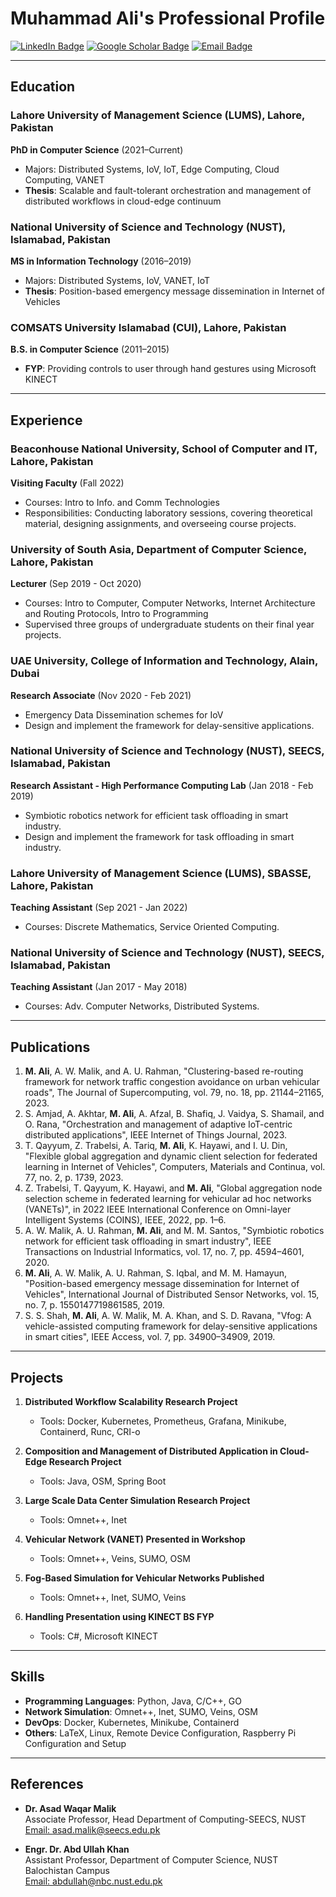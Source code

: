 # Muhammad Ali's Professional Profile

[![LinkedIn Badge](https://img.shields.io/badge/-LinkedIn-blue?style=flat-square&logo=Linkedin&logoColor=white&link=https://www.linkedin.com/in/muhammad-alijutt/)](https://www.linkedin.com/in/muhammad-alijutt/)
[![Google Scholar Badge](https://img.shields.io/badge/Google%20Scholar-4285F4?style=flat-square&logo=google-scholar&logoColor=white&link=https://scholar.google.com/citations?user=q8_mB20AAAAJ&hl=en)](https://scholar.google.com/citations?user=q8_mB20AAAAJ&hl=en)
[![Email Badge](https://img.shields.io/badge/Outlook-0078D4?style=flat-square&logo=microsoft-outlook&logoColor=white&link=mailto:malijutt@outlook.com)](mailto:malijutt@outlook.com)

---

## Education

### Lahore University of Management Science (LUMS), Lahore, Pakistan
**PhD in Computer Science** (2021–Current)  
- Majors: Distributed Systems, IoV, IoT, Edge Computing, Cloud Computing, VANET  
- **Thesis**: Scalable and fault-tolerant orchestration and management of distributed workflows in cloud-edge continuum

### National University of Science and Technology (NUST), Islamabad, Pakistan
**MS in Information Technology** (2016–2019)  
- Majors: Distributed Systems, IoV, VANET, IoT  
- **Thesis**: Position-based emergency message dissemination in Internet of Vehicles

### COMSATS University Islamabad (CUI), Lahore, Pakistan
**B.S. in Computer Science** (2011–2015)  
- **FYP**: Providing controls to user through hand gestures using Microsoft KINECT

---

## Experience

### Beaconhouse National University, School of Computer and IT, Lahore, Pakistan
**Visiting Faculty** (Fall 2022)  
- Courses: Intro to Info. and Comm Technologies  
- Responsibilities: Conducting laboratory sessions, covering theoretical material, designing assignments, and overseeing course projects.

### University of South Asia, Department of Computer Science, Lahore, Pakistan
**Lecturer** (Sep 2019 - Oct 2020)  
- Courses: Intro to Computer, Computer Networks, Internet Architecture and Routing Protocols, Intro to Programming  
- Supervised three groups of undergraduate students on their final year projects.

### UAE University, College of Information and Technology, Alain, Dubai
**Research Associate** (Nov 2020 - Feb 2021)  
- Emergency Data Dissemination schemes for IoV  
- Design and implement the framework for delay-sensitive applications.

### National University of Science and Technology (NUST), SEECS, Islamabad, Pakistan
**Research Assistant - High Performance Computing Lab** (Jan 2018 - Feb 2019)  
- Symbiotic robotics network for efficient task offloading in smart industry.  
- Design and implement the framework for task offloading in smart industry.

### Lahore University of Management Science (LUMS), SBASSE, Lahore, Pakistan
**Teaching Assistant** (Sep 2021 - Jan 2022)  
- Courses: Discrete Mathematics, Service Oriented Computing.

### National University of Science and Technology (NUST), SEECS, Islamabad, Pakistan
**Teaching Assistant** (Jan 2017 - May 2018)  
- Courses: Adv. Computer Networks, Distributed Systems.

---

## Publications

1. **M. Ali**, A. W. Malik, and A. U. Rahman, "Clustering-based re-routing framework for network traffic congestion avoidance on urban vehicular roads", The Journal of Supercomputing, vol. 79, no. 18, pp. 21144–21165, 2023.
2. S. Amjad, A. Akhtar, **M. Ali**, A. Afzal, B. Shafiq, J. Vaidya, S. Shamail, and O. Rana, "Orchestration and management of adaptive IoT-centric distributed applications", IEEE Internet of Things Journal, 2023.
3. T. Qayyum, Z. Trabelsi, A. Tariq, **M. Ali**, K. Hayawi, and I. U. Din, "Flexible global aggregation and dynamic client selection for federated learning in Internet of Vehicles", Computers, Materials and Continua, vol. 77, no. 2, p. 1739, 2023.
4. Z. Trabelsi, T. Qayyum, K. Hayawi, and **M. Ali**, "Global aggregation node selection scheme in federated learning for vehicular ad hoc networks (VANETs)", in 2022 IEEE International Conference on Omni-layer Intelligent Systems (COINS), IEEE, 2022, pp. 1–6.
5. A. W. Malik, A. U. Rahman, **M. Ali**, and M. M. Santos, "Symbiotic robotics network for efficient task offloading in smart industry", IEEE Transactions on Industrial Informatics, vol. 17, no. 7, pp. 4594–4601, 2020.
6. **M. Ali**, A. W. Malik, A. U. Rahman, S. Iqbal, and M. M. Hamayun, "Position-based emergency message dissemination for Internet of Vehicles", International Journal of Distributed Sensor Networks, vol. 15, no. 7, p. 1550147719861585, 2019.
7. S. S. Shah, **M. Ali**, A. W. Malik, M. A. Khan, and S. D. Ravana, "Vfog: A vehicle-assisted computing framework for delay-sensitive applications in smart cities", IEEE Access, vol. 7, pp. 34900–34909, 2019.

---

## Projects

1. **Distributed Workflow Scalability Research Project**  
   - Tools: Docker, Kubernetes, Prometheus, Grafana, Minikube, Containerd, Runc, CRI-o

2. **Composition and Management of Distributed Application in Cloud-Edge Research Project**  
   - Tools: Java, OSM, Spring Boot

3. **Large Scale Data Center Simulation Research Project**  
   - Tools: Omnet++, Inet

4. **Vehicular Network (VANET) Presented in Workshop**  
   - Tools: Omnet++, Veins, SUMO, OSM

5. **Fog-Based Simulation for Vehicular Networks Published**  
   - Tools: Omnet++, Inet, SUMO, Veins

6. **Handling Presentation using KINECT BS FYP**  
   - Tools: C#, Microsoft KINECT

---

## Skills

- **Programming Languages**: Python, Java, C/C++, GO
- **Network Simulation**: Omnet++, Inet, SUMO, Veins, OSM
- **DevOps**: Docker, Kubernetes, Minikube, Containerd
- **Others**: LaTeX, Linux, Remote Device Configuration, Raspberry Pi Configuration and Setup

---

## References

- **Dr. Asad Waqar Malik**  
  Associate Professor, Head Department of Computing-SEECS, NUST  
  [Email: asad.malik@seecs.edu.pk](mailto:asad.malik@seecs.edu.pk)

- **Engr. Dr. Abd Ullah Khan**  
  Assistant Professor, Department of Computer Science, NUST Balochistan Campus  
  [Email: abdullah@nbc.nust.edu.pk](mailto:abdullah@nbc.nust.edu.pk)
